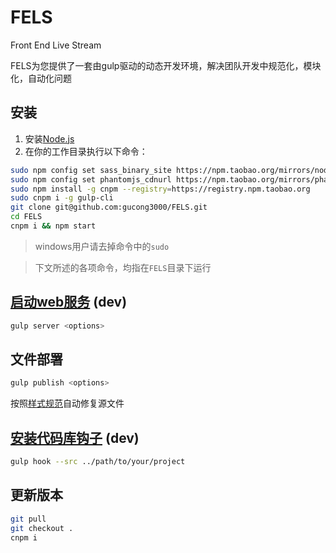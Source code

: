 FELS
======

Front End Live Stream

FELS为您提供了一套由gulp驱动的动态开发环境，解决团队开发中规范化，模块化，自动化问题

## 安装 ##

1.   安装[Node.js](http://nodejs.org/download/)
1.   在你的工作目录执行以下命令：

```bash
sudo npm config set sass_binary_site https://npm.taobao.org/mirrors/node-sass --global
sudo npm config set phantomjs_cdnurl https://npm.taobao.org/mirrors/phantomjs --global
sudo npm install -g cnpm --registry=https://registry.npm.taobao.org
sudo cnpm i -g gulp-cli
git clone git@github.com:gucong3000/FELS.git
cd FELS
cnpm i && npm start
```

> windows用户请去掉命令中的`sudo`

> 下文所述的各项命令，均指在`FELS`目录下运行

## [启动web服务](./docs/gulp_server.md) (dev)

```bash
gulp server <options>
```

## 文件部署

```bash
gulp publish <options>
```

按照[样式规范](./docs/style_standard.md)自动修复源文件

## [安装代码库钩子](./docs/gulp_hook.md) (dev)

```bash
gulp hook --src ../path/to/your/project
```

## 更新版本

```bash
git pull
git checkout .
cnpm i
```
